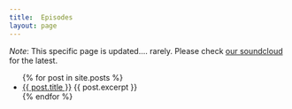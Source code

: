 ```yaml
---
title:  Episodes
layout: page
---
```


_Note_: This specific page is updated.... rarely.
Please check [our soundcloud](https://soundcloud.com/microbinfie/tracks) for the latest.

<ul>
  {% for post in site.posts %}
    <li>
      <a href="{{ post.url }}">{{ post.title }}</a>
      {{ post.excerpt }}
    </li>
  {% endfor %}
</ul>


